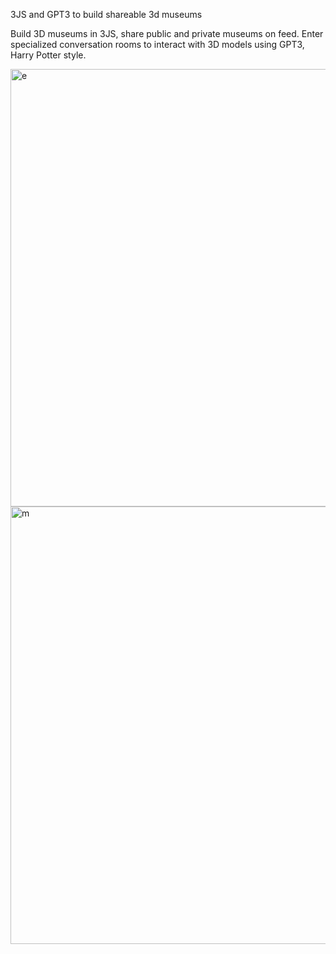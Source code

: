 
3JS and GPT3 to build shareable 3d museums

Build 3D museums in 3JS, share public and private museums on feed.
Enter specialized conversation rooms to interact with 3D models using GPT3, Harry Potter style.

<img width="700" alt="e" src="https://user-images.githubusercontent.com/18289791/218553923-44b684c6-e519-4808-b280-bb5ae58f3eca.png">
<img width="700" alt="m" src="https://user-images.githubusercontent.com/18289791/218553935-9932c032-dfd7-4da3-a62c-d21715bbbd3e.png">
